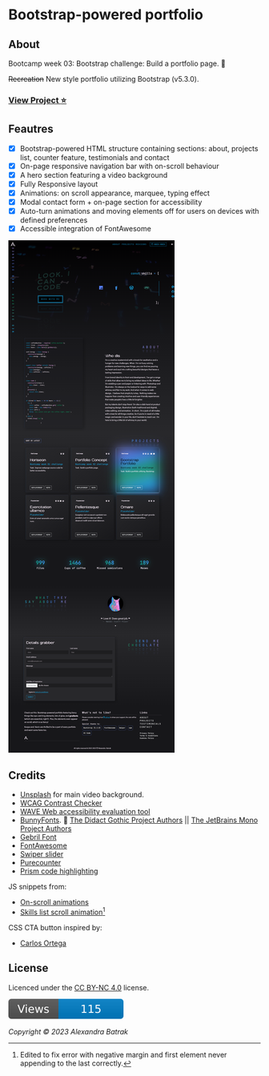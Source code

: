 # Bootstrap-powered portfolio

## About

Bootcamp week 03: Bootstrap challenge: Build a portfolio page. :black_heart:

~~Recreation~~ New style portfolio utilizing Bootstrap (v5.3.0).

### [View Project :star:](https://alexandrabatrak.github.io/bootstrap-portfolio/)

## Feautres

- [x] Bootstrap-powered HTML structure containing sections: about, projects list, counter feature, testimonials and contact
- [x] On-page responsive navigation bar with on-scroll behaviour
- [x] A hero section featuring a video background
- [x] Fully Responsive layout
- [x] Animations: on scroll appearance, marquee, typing effect
- [x] Modal contact form + on-page section for accessibility
- [x] Auto-turn animations and moving elements off for users on devices with defined preferences
- [x] Accessible integration of FontAwesome

![Screenshot of Bootstrap Portfolio](./dist/images/screenshot.png)

## Credits

- [Unsplash](https://unsplash.com/) for main video background.
- [WCAG Contrast Checker](https://webaim.org/resources/contrastchecker/)
- [WAVE Web accessibility evaluation tool](https://wave.webaim.org/)
- [BunnyFonts](https://fonts.bunny.net/). :rabbit2: [The Didact Gothic Project Authors](mailto:il.basso.buffo@gmail.com) || [The JetBrains Mono Project Authors](https://github.com/JetBrains/JetBrainsMono)
- [Gebril Font](https://www.creativefabrica.com/product/gerbil/ref/78781/)
- [FontAwesome](https://fontawesome.com/)
- [Swiper slider](https://swiperjs.com/get-started)
- [Purecounter](https://github.com/srexi/purecounterjs)
- [Prism code highlighting](https://prismjs.com/)

JS snippets from:

- [On-scroll animations](https://dev.to/miacan2021/fade-in-animation-on-scroll-with-intersectionobserver-vanilla-js-4p27)
- [Skills list scroll animation](https://codepen.io/tmhrtwg/pen/PvywxY)[^1]

CSS CTA button inspired by:

- [Carlos Ortega](https://codepen.io/Carlos1162/pen/eJdLXa)

## License

Licenced under the [CC BY-NC 4.0](https://creativecommons.org/licenses/by-nc/4.0/) license.

[![Image of github-profile-views-counter](https://github.com/alexandrabatrak/github-profile-views-counter/blob/master/svg/580090437/badge.svg)](https://github.com/alexandrabatrak/github-profile-views-counter/blob/master/readme/580090437/week.md)

[^1]: Edited to fix error with negative margin and first element never appending to the last correctly.

_Copyright © 2023 Alexandra Batrak_
